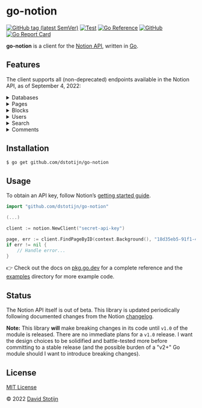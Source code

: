 # go-notion

[![GitHub tag (latest
SemVer)](https://img.shields.io/github/v/tag/dstotijn/go-notion?label=go%20module)](https://github.com/dstotijn/go-notion/tags)
[![Test](https://github.com/dstotijn/go-notion/actions/workflows/test.yaml/badge.svg)](https://github.com/dstotijn/go-notion/actions/workflows/test.yml)
[![Go
Reference](https://pkg.go.dev/badge/github.com/dstotijn/go-notion.svg)](https://pkg.go.dev/github.com/dstotijn/go-notion)
[![GitHub](https://img.shields.io/github/license/dstotijn/go-notion)](LICENSE)
[![Go Report
Card](https://goreportcard.com/badge/github.com/dstotijn/go-notion)](https://goreportcard.com/report/github.com/dstotijn/go-notion)

**go-notion** is a client for the [Notion
API](https://developers.notion.com/reference), written in
[Go](https://golang.org/).

## Features

The client supports all (non-deprecated) endpoints available in the Notion API,
as of September 4, 2022:

<details>
<summary>Databases</summary>

- [x] [Query a
      database](https://pkg.go.dev/github.com/dstotijn/go-notion#Client.QueryDatabase)
- [x] [Create a
      database](https://pkg.go.dev/github.com/dstotijn/go-notion#Client.CreateDatabase)
- [x] [Update
      database](https://pkg.go.dev/github.com/dstotijn/go-notion#Client.UpdateDatabase)
- [x] [Retrieve a
    database](https://pkg.go.dev/github.com/dstotijn/go-notion#Client.FindDatabaseByID)
</details>

<details>
<summary>Pages</summary>

- [x] [Retrieve a
      page](https://pkg.go.dev/github.com/dstotijn/go-notion#Client.FindPageByID)
- [x] [Create a
      page](https://pkg.go.dev/github.com/dstotijn/go-notion#Client.CreatePage)
- [x] [Update
      page](https://pkg.go.dev/github.com/dstotijn/go-notion#Client.UpdatePage)
- [x] [Retrieve a page
    property](https://pkg.go.dev/github.com/dstotijn/go-notion#Client.FindPagePropertyByID)
</details>

<details>
<summary>Blocks</summary>

- [x] [Retrieve a
      block](https://pkg.go.dev/github.com/dstotijn/go-notion#Client.FindBlockByID)
- [x] [Update
      block](https://pkg.go.dev/github.com/dstotijn/go-notion#Client.UpdateBlock)
- [x] [Retrieve block
      children](https://pkg.go.dev/github.com/dstotijn/go-notion#Client.FindBlockChildrenByID)
- [x] [Append block
      children](https://pkg.go.dev/github.com/dstotijn/go-notion#Client.AppendBlockChildren)
- [x] [Delete
    block](https://pkg.go.dev/github.com/dstotijn/go-notion#Client.DeleteBlock)
</details>

<details>
<summary>Users</summary>

- [x] [Retrieve a
      user](https://pkg.go.dev/github.com/dstotijn/go-notion#Client.FindUserByID)
- [x] [List all
      users](https://pkg.go.dev/github.com/dstotijn/go-notion#Client.ListUsers)
- [x] [Retrieve your token's bot
    user](https://pkg.go.dev/github.com/dstotijn/go-notion#Client.FindCurrentUser)
</details>

<details>
<summary>Search</summary>

- [x] [Search](https://pkg.go.dev/github.com/dstotijn/go-notion#Client.Search)
</details>

<details>
<summary>Comments</summary>

- [x] [Retrieve
      comments](https://pkg.go.dev/github.com/dstotijn/go-notion#Client.FindCommentsByBlockID)
- [x] [Create a
    comment](https://pkg.go.dev/github.com/dstotijn/go-notion#Client.CreateComment)
</details>

## Installation

```sh
$ go get github.com/dstotijn/go-notion
```

## Usage

To obtain an API key, follow Notion’s [getting started
guide](https://developers.notion.com/docs/getting-started).

```go
import "github.com/dstotijn/go-notion"

(...)

client := notion.NewClient("secret-api-key")

page, err := client.FindPageByID(context.Background(), "18d35eb5-91f1-4dcb-85b0-c340fd965015")
if err != nil {
    // Handle error...
}
```

👉 Check out the docs on
[pkg.go.dev](https://pkg.go.dev/github.com/dstotijn/go-notion) for a complete
reference and the [examples](/examples) directory for more example code.

## Status

The Notion API itself is out of beta. This library is updated periodically
following documented changes from the Notion
[changelog](https://developers.notion.com/changelog).

**Note:** This library **will** make breaking changes in its code until
`v1.0` of the module is released. There are no immediate plans for a `v1.0`
release. I want the design choices to be solidified and battle-tested more
before committing to a stable release (and the possible burden of a "v2+" Go
module should I want to introduce breaking changes).

## License

[MIT License](LICENSE)

© 2022 [David Stotijn](https://v0x.nl)
